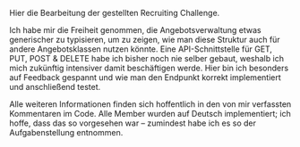 Hier die Bearbeitung der gestellten Recruiting Challenge.

Ich habe mir die Freiheit genommen, die Angebotsverwaltung etwas generischer zu typisieren, um zu zeigen, wie man diese Struktur auch für andere Angebotsklassen nutzen könnte.
Eine API-Schnittstelle für GET, PUT, POST & DELETE habe ich bisher noch nie selber gebaut, weshalb ich mich zukünftig intensiver damit beschäftigen werde. 
Hier bin ich besonders auf Feedback gespannt und wie man den Endpunkt korrekt implementiert und anschließend testet.

Alle weiteren Informationen finden sich hoffentlich in den von mir verfassten Kommentaren im Code. 
Alle Member wurden auf Deutsch implementiert; ich hoffe, dass das so vorgesehen war – zumindest habe ich es so der Aufgabenstellung entnommen.
